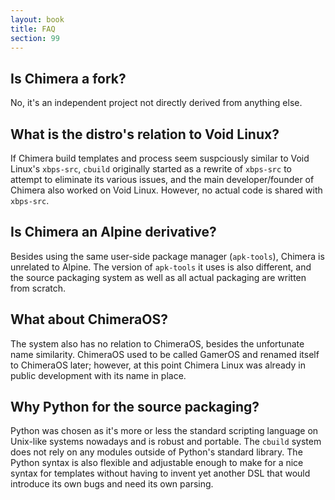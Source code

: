 ```yaml
---
layout: book
title: FAQ
section: 99
---
```


## Is Chimera a fork?

No, it's an independent project not directly derived from anything else.

## What is the distro's relation to Void Linux?

If Chimera build templates and process seem suspciously similar to Void
Linux's `xbps-src`, `cbuild` originally started as a rewrite of `xbps-src`
to attempt to eliminate its various issues, and the main developer/founder
of Chimera also worked on Void Linux. However, no actual code is shared
with `xbps-src`.

## Is Chimera an Alpine derivative?

Besides using the same user-side package manager (`apk-tools`), Chimera is
unrelated to Alpine. The version of `apk-tools` it uses is also different,
and the source packaging system as well as all actual packaging are written
from scratch.

## What about ChimeraOS?

The system also has no relation to ChimeraOS, besides the unfortunate name
similarity. ChimeraOS used to be called GamerOS and renamed itself to
ChimeraOS later; however, at this point Chimera Linux was already in
public development with its name in place.

## Why Python for the source packaging?

Python was chosen as it's more or less the standard scripting language on
Unix-like systems nowadays and is robust and portable. The `cbuild` system
does not rely on any modules outside of Python's standard library. The
Python syntax is also flexible and adjustable enough to make for a nice
syntax for templates without having to invent yet another DSL that would
introduce its own bugs and need its own parsing.
